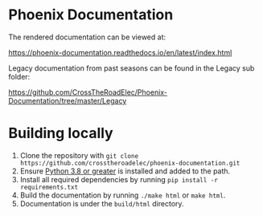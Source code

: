 # Phoenix Documentation

The rendered documentation can be viewed at:

https://phoenix-documentation.readthedocs.io/en/latest/index.html

Legacy documentation from past seasons can be found in the Legacy sub folder:

https://github.com/CrossTheRoadElec/Phoenix-Documentation/tree/master/Legacy

# Building locally

1. Clone the repository with `git clone https://github.com/crosstheroadelec/phoenix-documentation.git`
2. Ensure [Python 3.8 or greater](https://www.python.org/) is installed and added to the path.
3. Install all required dependencies by running `pip install -r requirements.txt`
4. Build the documentation by running `./make html` or `make html`.
5. Documentation is under the `build/html` directory.
